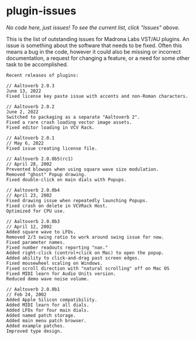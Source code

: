 # plugin-issues

*No code here, just issues! To see the current list, click "Issues" above.*

This is the list of outstanding issues for Madrona Labs VST/AU plugins.
An issue is something about the software that needs to be fixed. Often this means a bug in the code, however it could also be missing or incorrect documentation, a request for changing a feature, or a need for some other task to be accomplished.


```
Recent releases of plugins:

// Aaltoverb 2.0.3
June 13, 2022
Fixed license key paste issue with accents and non-Roman characters.

// Aaltoverb 2.0.2
June 2, 2022
Switched to packaging as a separate "Aaltoverb 2".
Fixed a rare crash loading vector image assets.
Fixed editor loading in VCV Rack.

// Aaltoverb 2.0.1
// May 6, 2022
Fixed issue creating license file.

// Aaltoverb 2.0.0b5(rc1)
// April 28, 2002
Prevented blowups when using square wave size modulation.
Removed "ghost" Popup drawing.
Fixed double-click on main dials with Popups.

// Aaltoverb 2.0.0b4 
// April 23, 2002
Fixed drawing issue when repeatedly launching Popups.
Fixed crash on delete in VCVRack Host.
Optimized for CPU use.

// Aaltoverb 2.0.0b3 
// April 12, 2002
Added square wave to LFOs.
Removed 2/3 swing ratio to work around swing issue for now.
Fixed parameter names.
Fixed number readouts reporting "nan."
Added right-click (control+click on Mac) to open the popup.
Added ability to click-and-drag past screen edges.
Fixed mousewheel scaling on Windows. 
Fixed scroll direction with "natural scrolling" off on Mac OS
Fixed MIDI learn for Audio Units version.
Reduced demo wave noise volume.

// Aaltoverb 2.0.0b1 
// Feb 24, 2002
Added Apple Silicon compatibility.
Added MIDI learn for all dials.
Added LFOs for four main dials.
Added named patch storage.
Added main menu patch browser.
Added example patches.
Improved type design.
```
